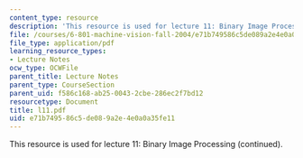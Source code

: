 ```yaml
---
content_type: resource
description: 'This resource is used for lecture 11: Binary Image Processing (continued).'
file: /courses/6-801-machine-vision-fall-2004/e71b749586c5de089a2e4e0a0a35fe11_l11.pdf
file_type: application/pdf
learning_resource_types:
- Lecture Notes
ocw_type: OCWFile
parent_title: Lecture Notes
parent_type: CourseSection
parent_uid: f586c168-ab25-0043-2cbe-286ec2f7bd12
resourcetype: Document
title: l11.pdf
uid: e71b7495-86c5-de08-9a2e-4e0a0a35fe11
---
```

This resource is used for lecture 11: Binary Image Processing (continued).

